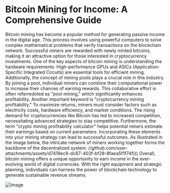 # Bitcoin Mining for Income: A Comprehensive Guide
Bitcoin mining has become a popular method for generating passive income in the digital age. This process involves using powerful computers to solve complex mathematical problems that verify transactions on the blockchain network. Successful miners are rewarded with newly minted bitcoins, making it an attractive option for those interested in cryptocurrency investments.
One of the key aspects of bitcoin mining is understanding the hardware requirements. High-performance GPUs and ASICs (Application-Specific Integrated Circuits) are essential tools for efficient mining. Additionally, the concept of mining pools plays a crucial role in this industry. By joining a pool, individual miners can combine their computational power to increase their chances of earning rewards. This collaborative effort is often referredoted as "pool mining," which significantly enhances profitability.
Another important keyword is "cryptocurrency mining profitability." To maximize returns, miners must consider factors such as electricity costs, hardware efficiency, and market conditions. The rising demand for cryptocurrencies like Bitcoin has led to increased competition, necessitating advanced strategies to stay competitive. Furthermore, the term "crypto mining profitability calculator" helps potential miners estimate their earnings based on current parameters.
Incorporating these elements into your mining strategy can lead to successful outcomes. As illustrated in the image below, the intricate network of miners working together forms the backbone of the decentralized system. 
 //github.com/user-attachments/assets/d7419ec9-dc67-403f-bf28-8faea5f1f74f)))
Overall, bitcoin mining offers a unique opportunity to earn income in the ever-evolving world of digital currencies. With the right equipment and strategic planning, individuals can harness the power of blockchain technology to generate sustainable revenue streams.


![Image](https://github.com/user-attachments/assets/d7419ec9-dc67-403f-bf28-8faea5f1f74f)